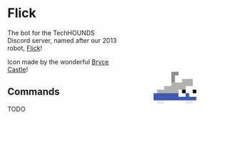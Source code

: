 # Flick

<img src="icon.png" alt="Flick Icon" align="right" width="256px">

The bot for the TechHOUNDS Discord server, named after our 2013 robot, [Flick](https://youtu.be/8Ls_uvX_NXE)!

Icon made by the wonderful [Bryce Castle](https://bcastle.net)!

## Commands
TODO
